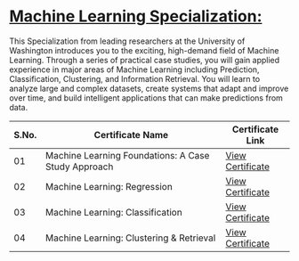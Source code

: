 # [Machine Learning Specialization:](https://www.coursera.org/account/accomplishments/specialization/certificate/J57UCXECJS98)
This Specialization from leading researchers at the University of Washington introduces you to the exciting, high-demand field of Machine Learning. Through a series of practical case studies, you will gain applied experience in major areas of Machine Learning including Prediction, Classification, Clustering, and Information Retrieval. You will learn to analyze large and complex datasets, create systems that adapt and improve over time, and build intelligent applications that can make predictions from data.

S.No. | Certificate Name | Certificate Link
--- | --- | ---
01 | Machine Learning Foundations: A Case Study Approach | [View Certificate](https://www.coursera.org/account/accomplishments/certificate/UZC363D54FHH)
02 | Machine Learning: Regression | [View Certificate](https://www.coursera.org/account/accomplishments/certificate/9R3B5XNQ95ZA)
03 | Machine Learning: Classification | [View Certificate](https://www.coursera.org/account/accomplishments/certificate/YWDBKD6GMBD2)
04 | Machine Learning: Clustering & Retrieval | [View Certificate](https://www.coursera.org/account/accomplishments/certificate/8HJNTE234LKR)

